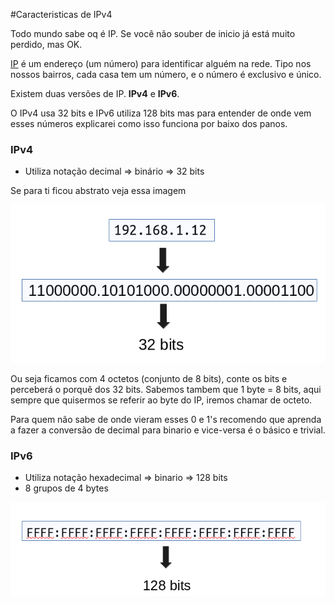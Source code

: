 #Caracteristicas de IPv4

Todo mundo sabe oq é IP. Se você não souber de inicio já está muito perdido, mas OK.

[IP](https://pt.wikipedia.org/wiki/Endere%C3%A7o_IP) é um endereço (um número) para identificar alguém na rede. Tipo nos nossos bairros, cada casa tem um número, e o número é exclusivo e único.

Existem duas versões de IP. **IPv4** e **IPv6**.

O IPv4 usa 32 bits e IPv6 utiliza 128 bits mas para entender de onde vem esses números explicarei como isso funciona por baixo dos panos.

### IPv4

- Utiliza notação decimal => binário => 32 bits

Se para ti ficou abstrato veja essa imagem

<img src="resources/notacao-ipv4.png">

Ou seja ficamos com 4 octetos (conjunto de 8 bits), conte os bits e perceberá o porquê dos 32 bits. Sabemos tambem que 1 byte = 8 bits, aqui sempre que quisermos se referir ao byte do IP, iremos chamar de octeto.

Para quem não sabe de onde vieram esses 0 e 1's recomendo que aprenda a fazer a conversão de decimal para binario e vice-versa é o básico e trivial.

### IPv6

- Utiliza notação hexadecimal => binario => 128 bits
- 8 grupos de 4 bytes

<img src="resources/notacao-ipv6.png">



